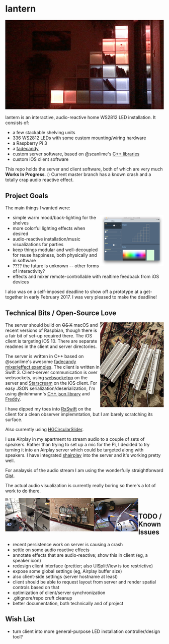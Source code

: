 # lantern

![Animated gif of lantern in action.](/images/lantern-gif.gif?raw=true)

lantern is an interactive, audio-reactive home WS2812 LED installation. It consists of:

- a few stackable shelving units
- 336 WS2812 LEDs with some custom mounting/wiring hardware
- a Raspberry Pi 3
- a [fadecandy](https://github.com/scanlime/fadecandy/)
- custom server software, based on @scanlime's [C++ libraries](https://github.com/scanlime/fadecandy/tree/master/examples/cpp)
- custom iOS client software

This repo holds the server and client software, both of which are 
very much **Works In Progress**. :) Current master branch has
a known crash and a totally crap audio reactive effect. 

## Project Goals

The main things I wanted were:

<img src="/images/ipad-interface.png?raw=true" align="right" width="40%" title="Current iOS client interface."/>

- simple warm mood/back-lighting for the shelves
- more colorful lighting effects when desired
- audio-reactive installation/music visualizations for parties
- keep things modular and well-decoupled for reuse happiness, 
  both physically and in software
- ???? the future is unknown -- other forms of interactivity?
- effects and mixer remote-controllable with realtime feedback 
  from iOS devices

I also was on a self-imposed deadline to show off a prototype 
at a get-together in early February 2017. I was very pleased to make
the deadline!

## Technical Bits / Open-Source Love

<img src="/images/strips.jpg?raw=true" align="right" width="40%" title="Mounting hardware and connections."/>

The server should build on ~~OS X~~ macOS and recent versions of 
Raspbian, though there is a fair bit of set-up required there. 
The iOS client is targeting iOS 10. There are separate readmes in 
the client and server directories. 

The server is written in C++ based on @scanlime's awesome
[fadecandy mixer/effect examples](https://github.com/scanlime/fadecandy/tree/master/examples/cpp). 
The client is written in Swift 3. Client-server communication is over 
websockets, using 
[websocketpp](https://github.com/zaphoyd/websocketpp) on the server and
[Starscream](https://github.com/daltoniam/Starscream) on the iOS client.
For easy JSON serialization/deserialization, I'm using @nlohmann's 
[C++ json library](https://github.com/nlohmann/json) and 
[Freddy](https://github.com/bignerdranch/Freddy).

I have dipped my toes into [RxSwift](https://github.com/ReactiveX/RxSwift)
on the client for a clean observer implemntation, but I am barely 
scratching its surface.

Also currently using [HGCircularSlider](https://github.com/HamzaGhazouani/HGCircularSlider).

I use Airplay in my apartment to stream audio to a couple of sets of
speakers. Rather than trying to set up a mic for the Pi, I decided 
to try turning it into an Airplay server which could be targeted 
along with speakers. I have integrated 
[shairplay](https://github.com/juhovh/shairplay) into the server and
it's working pretty well. 

For analaysis of the audio stream I am using the wonderfully 
straightforward [Gist](https://github.com/adamstark/Gist/).

The actual audio visualization is currently really boring so there's
a lot of work to do there. 

<img src="/images/messy.jpg?raw=true" align="left" width="28%" title="Messy!"/>
<img src="/images/power-and-pi.jpg?raw=true" align="left" width="28%" title="Less messy ..."/>
<img src="/images/soldering.jpg?raw=true" align="left" width="28%" title="Lots of soldering!"/>

<br>

## TODO / Known Issues

- recent persistence work on server is causing a crash
- settle on some audio reactive effects
- annotate effects that are audio-reactive; show this in client 
  (eg, a speaker icon)
- redesign client interface (prettier; also UISplitView is too 
  restrictive)
- expose some global settings (eg, Airplay buffer size)
- also client-side settings (server hostname at least)
- client should be able to request layout from server and render
  spatial controls based on that
- optimization of client/server synchronization
- .gitignore/repo cruft cleanup
- better documentation, both technically and of project

## Wish List

- turn client into more general-purpose LED installation 
  controller/design tool?

